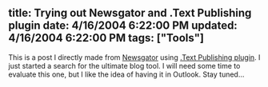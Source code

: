 title: Trying out Newsgator and .Text Publishing plugin
date: 4/16/2004 6:22:00 PM
updated: 4/16/2004 6:22:00 PM
tags: ["Tools"]
---

This is a post I directly made from [Newsgator](http://newsgator.com/) using [.Text Publishing plugin](http://www.newsgator.com/download/plugins/NGASPNetWebLogPlugIn.msi). I just started a search for the ultimate blog tool. I will need some time to evaluate this one, but I like the idea of having it in Outlook. Stay tuned…

